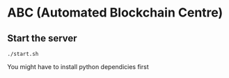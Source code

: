 # ABC (Automated Blockchain Centre)

## Start the server

```./start.sh```

You might have to install python dependicies first
